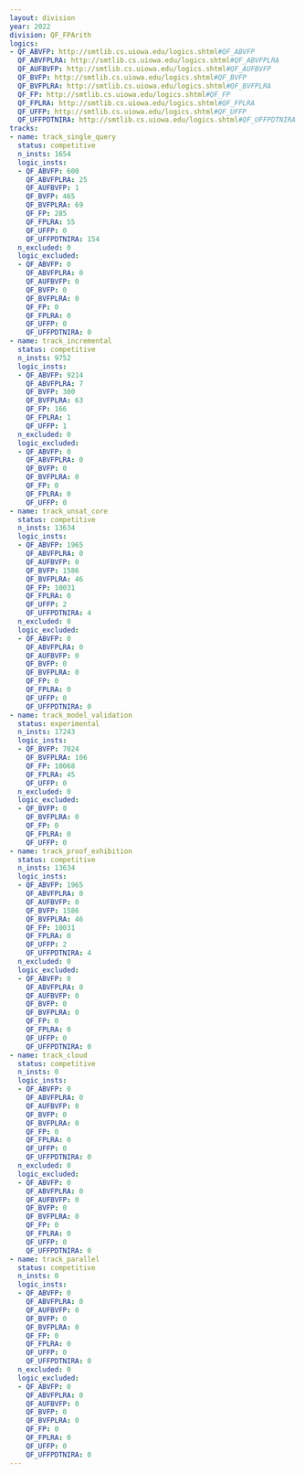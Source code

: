 ```yaml
---
layout: division
year: 2022
division: QF_FPArith
logics: 
- QF_ABVFP: http://smtlib.cs.uiowa.edu/logics.shtml#QF_ABVFP
  QF_ABVFPLRA: http://smtlib.cs.uiowa.edu/logics.shtml#QF_ABVFPLRA
  QF_AUFBVFP: http://smtlib.cs.uiowa.edu/logics.shtml#QF_AUFBVFP
  QF_BVFP: http://smtlib.cs.uiowa.edu/logics.shtml#QF_BVFP
  QF_BVFPLRA: http://smtlib.cs.uiowa.edu/logics.shtml#QF_BVFPLRA
  QF_FP: http://smtlib.cs.uiowa.edu/logics.shtml#QF_FP
  QF_FPLRA: http://smtlib.cs.uiowa.edu/logics.shtml#QF_FPLRA
  QF_UFFP: http://smtlib.cs.uiowa.edu/logics.shtml#QF_UFFP
  QF_UFFPDTNIRA: http://smtlib.cs.uiowa.edu/logics.shtml#QF_UFFPDTNIRA
tracks:
- name: track_single_query
  status: competitive
  n_insts: 1654
  logic_insts:
  - QF_ABVFP: 600
    QF_ABVFPLRA: 25
    QF_AUFBVFP: 1
    QF_BVFP: 465
    QF_BVFPLRA: 69
    QF_FP: 285
    QF_FPLRA: 55
    QF_UFFP: 0
    QF_UFFPDTNIRA: 154
  n_excluded: 0
  logic_excluded:
  - QF_ABVFP: 0
    QF_ABVFPLRA: 0
    QF_AUFBVFP: 0
    QF_BVFP: 0
    QF_BVFPLRA: 0
    QF_FP: 0
    QF_FPLRA: 0
    QF_UFFP: 0
    QF_UFFPDTNIRA: 0
- name: track_incremental
  status: competitive
  n_insts: 9752
  logic_insts:
  - QF_ABVFP: 9214
    QF_ABVFPLRA: 7
    QF_BVFP: 300
    QF_BVFPLRA: 63
    QF_FP: 166
    QF_FPLRA: 1
    QF_UFFP: 1
  n_excluded: 0
  logic_excluded:
  - QF_ABVFP: 0
    QF_ABVFPLRA: 0
    QF_BVFP: 0
    QF_BVFPLRA: 0
    QF_FP: 0
    QF_FPLRA: 0
    QF_UFFP: 0
- name: track_unsat_core
  status: competitive
  n_insts: 13634
  logic_insts:
  - QF_ABVFP: 1965
    QF_ABVFPLRA: 0
    QF_AUFBVFP: 0
    QF_BVFP: 1586
    QF_BVFPLRA: 46
    QF_FP: 10031
    QF_FPLRA: 0
    QF_UFFP: 2
    QF_UFFPDTNIRA: 4
  n_excluded: 0
  logic_excluded:
  - QF_ABVFP: 0
    QF_ABVFPLRA: 0
    QF_AUFBVFP: 0
    QF_BVFP: 0
    QF_BVFPLRA: 0
    QF_FP: 0
    QF_FPLRA: 0
    QF_UFFP: 0
    QF_UFFPDTNIRA: 0
- name: track_model_validation
  status: experimental
  n_insts: 17243
  logic_insts:
  - QF_BVFP: 7024
    QF_BVFPLRA: 106
    QF_FP: 10068
    QF_FPLRA: 45
    QF_UFFP: 0
  n_excluded: 0
  logic_excluded:
  - QF_BVFP: 0
    QF_BVFPLRA: 0
    QF_FP: 0
    QF_FPLRA: 0
    QF_UFFP: 0
- name: track_proof_exhibition
  status: competitive
  n_insts: 13634
  logic_insts:
  - QF_ABVFP: 1965
    QF_ABVFPLRA: 0
    QF_AUFBVFP: 0
    QF_BVFP: 1586
    QF_BVFPLRA: 46
    QF_FP: 10031
    QF_FPLRA: 0
    QF_UFFP: 2
    QF_UFFPDTNIRA: 4
  n_excluded: 0
  logic_excluded:
  - QF_ABVFP: 0
    QF_ABVFPLRA: 0
    QF_AUFBVFP: 0
    QF_BVFP: 0
    QF_BVFPLRA: 0
    QF_FP: 0
    QF_FPLRA: 0
    QF_UFFP: 0
    QF_UFFPDTNIRA: 0
- name: track_cloud
  status: competitive
  n_insts: 0
  logic_insts:
  - QF_ABVFP: 0
    QF_ABVFPLRA: 0
    QF_AUFBVFP: 0
    QF_BVFP: 0
    QF_BVFPLRA: 0
    QF_FP: 0
    QF_FPLRA: 0
    QF_UFFP: 0
    QF_UFFPDTNIRA: 0
  n_excluded: 0
  logic_excluded:
  - QF_ABVFP: 0
    QF_ABVFPLRA: 0
    QF_AUFBVFP: 0
    QF_BVFP: 0
    QF_BVFPLRA: 0
    QF_FP: 0
    QF_FPLRA: 0
    QF_UFFP: 0
    QF_UFFPDTNIRA: 0
- name: track_parallel
  status: competitive
  n_insts: 0
  logic_insts:
  - QF_ABVFP: 0
    QF_ABVFPLRA: 0
    QF_AUFBVFP: 0
    QF_BVFP: 0
    QF_BVFPLRA: 0
    QF_FP: 0
    QF_FPLRA: 0
    QF_UFFP: 0
    QF_UFFPDTNIRA: 0
  n_excluded: 0
  logic_excluded:
  - QF_ABVFP: 0
    QF_ABVFPLRA: 0
    QF_AUFBVFP: 0
    QF_BVFP: 0
    QF_BVFPLRA: 0
    QF_FP: 0
    QF_FPLRA: 0
    QF_UFFP: 0
    QF_UFFPDTNIRA: 0
---
```


